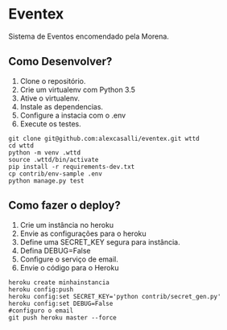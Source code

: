 # Eventex

Sistema de Eventos encomendado pela Morena.

## Como Desenvolver?

1. Clone o repositório.
2. Crie um virtualenv com Python 3.5
3. Ative o virtualenv.
4. Instale as dependencias.
5. Configure a instacia com o .env
6. Execute os testes.

``` console
git clone git@github.com:alexcasalli/eventex.git wttd
cd wttd
python -m venv .wttd
source .wttd/bin/activate
pip install -r requirements-dev.txt
cp contrib/env-sample .env
python manage.py test
```

## Como fazer o deploy?

1. Crie um instância no heroku
2. Envie as configurações para o heroku
3. Define uma SECRET_KEY segura para instância.
4. Defina DEBUG=False
5. Configure o serviço de email.
6. Envie o código para o Heroku

```console
heroku create minhainstancia
heroku config:push
heroku config:set SECRET_KEY='python contrib/secret_gen.py'
heroku config:set DEBUG=False
#configuro o email
git push heroku master --force
```
